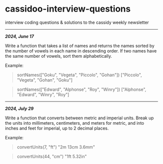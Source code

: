 # cassidoo-interview-questions
interview coding questions &amp; solutions to the cassidy weekly newsletter

***
***2024, June 17***

Write a function that takes a list of names and returns the names sorted by the number of vowels in each name in descending order. If two names have the same number of vowels, sort them alphabetically.

Example:

> sortNames(["Goku", "Vegeta", "Piccolo", "Gohan"])
> ["Piccolo", "Vegeta", "Gohan", "Goku"]

> sortNames(["Edward", "Alphonse", "Roy", "Winry"])
> ["Alphonse", "Edward", "Winry", "Roy"]

***
***2024, July 29***

Write a function that converts between metric and imperial units. Break up the units into millimeters, centimeters, and meters for metric, and into inches and feet for imperial, up to 2 decimal places.

Example:

> convertUnits(7, "ft")
> "2m 13cm 3.6mm"

> convertUnits(44, "cm")
> "1ft 5.32in"
